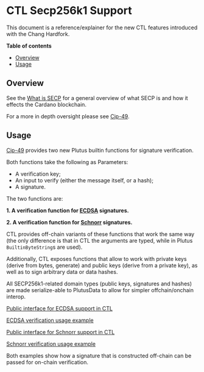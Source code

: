# CTL Secp256k1 Support

This document is a reference/explainer for the new CTL features introduced with the Chang Hardfork.

**Table of contents**
<!-- START doctoc generated TOC please keep comment here to allow auto update -->
<!-- DON'T EDIT THIS SECTION, INSTEAD RE-RUN doctoc TO UPDATE -->

- [Overview](#overview)
- [Usage](#usage)

<!-- END doctoc generated TOC please keep comment here to allow auto update -->
## Overview

See the [What is SECP](https://iohk.io/en/blog/posts/2022/11/03/what-is-secp-and-how-it-drives-cross-chain-development-on-cardano/) for a general overview of what SECP is and how it effects the Cardano blockchain.

For a more in depth oversight please see [Cip-49](https://github.com/mlabs-haskell/CIPs/tree/c5bdd66fe49c19c341499f86cebaa2eef9e90b74/CIP-0049).

## Usage

[Cip-49](https://github.com/mlabs-haskell/CIPs/tree/c5bdd66fe49c19c341499f86cebaa2eef9e90b74/CIP-0049) provides two new Plutus builtin functions for signature verification.

Both functions take the following as Parameters:
- A verification key;
- An input to verify (either the message itself, or a hash);
- A signature.

The two functions are:

**1. A verification function for [ECDSA](https://en.bitcoin.it/wiki/Elliptic_Curve_Digital_Signature_Algorithm) signatures.**

**2. A verification function for [Schnorr](https://github.com/bitcoin/bips/blob/master/bip-0340.mediawiki) signatures.**

CTL provides off-chain variants of these functions that work the same way (the only difference is that in CTL the arguments are typed, while in Plutus `BuiltinByteString`s are used).

Additionally, CTL exposes functions that allow to work with private keys (derive from bytes, generate) and public keys (derive from a private key), as well as to sign arbitrary data or data hashes.

All SECP256k1-related domain types (public keys, signatures and hashes) are made serialize-able to PlutusData to allow for simpler offchain/onchain interop.

[Public interface for ECDSA support in CTL](../src/Contract/Crypto/Secp256k1/ECDSA.purs)

[ECDSA verification usage example](../examples/ECDSA.purs)

[Public interface for Schnorr support in CTL](../src/Contract/Crypto/Secp256k1/Schnorr.purs)

[Schnorr verification usage example](../examples/Schnorr.purs)

Both examples show how a signature that is constructed off-chain can be passed for on-chain verification.
